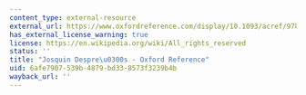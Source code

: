 ```yaml
---
content_type: external-resource
external_url: https://www.oxfordreference.com/display/10.1093/acref/9780199578108.001.0001/acref-9780199578108-e-4831?rskey=AimrhV&result=1
has_external_license_warning: true
license: https://en.wikipedia.org/wiki/All_rights_reserved
status: ''
title: "Josquin Despre\u0300s - Oxford Reference"
uid: 6afe7907-539b-4879-bd33-8573f3239b4b
wayback_url: ''
---
```

